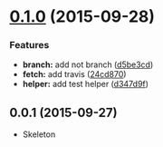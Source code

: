 <a name="0.1.0"></a>
# [0.1.0](https://github.com/packsaddle/ruby-env_branch/compare/v0.0.1...v0.1.0) (2015-09-28)


### Features

* **branch:** add not branch ([d5be3cd](https://github.com/packsaddle/ruby-env_branch/commit/d5be3cd))
* **fetch:** add travis ([24cd870](https://github.com/packsaddle/ruby-env_branch/commit/24cd870))
* **helper:** add test helper ([d347d9f](https://github.com/packsaddle/ruby-env_branch/commit/d347d9f))



<a name="0.0.1"></a>
## 0.0.1 (2015-09-27)

* Skeleton
